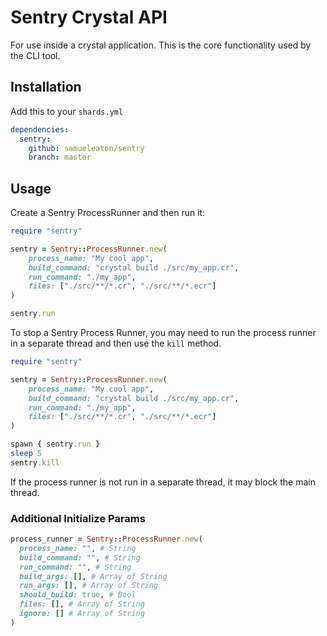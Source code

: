 # Sentry Crystal API

For use inside a crystal application. This is the core functionality used by the CLI tool.

## Installation

Add this to your `shards.yml`

```yaml
dependencies:
  sentry:
    github: samueleaton/sentry
    branch: master
```

## Usage

Create a Sentry ProcessRunner and then run it:

```ruby
require "sentry"

sentry = Sentry::ProcessRunner.new(
    process_name: "My cool app",
    build_command: "crystal build ./src/my_app.cr",
    run_command: "./my_app",
    files: ["./src/**/*.cr", "./src/**/*.ecr"]
)

sentry.run
```

To stop a Sentry Process Runner, you may need to run the process runner in a separate thread and then use the `kill` method.

```ruby
require "sentry"

sentry = Sentry::ProcessRunner.new(
    process_name: "My cool app",
    build_command: "crystal build ./src/my_app.cr",
    run_command: "./my_app",
    files: ["./src/**/*.cr", "./src/**/*.ecr"]
)

spawn { sentry.run }
sleep 5
sentry.kill

```

If the process runner is not run in a separate thread, it may block the main thread.

### Additional Initialize Params

```ruby
process_runner = Sentry::ProcessRunner.new(
  process_name: "", # String
  build_command: "", # String
  run_command: "", # String
  build_args: [], # Array of String
  run_args: [], # Array of String
  should_build: true, # Bool
  files: [], # Array of String
  ignore: [] # Array of String
)
```
